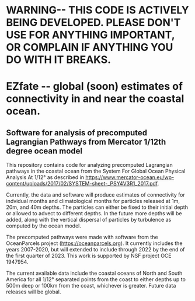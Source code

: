 # WARNING-- THIS CODE IS ACTIVELY BEING DEVELOPED. PLEASE DON'T USE FOR ANYTHING IMPORTANT, OR COMPLAIN IF ANYTHING YOU DO WITH IT BREAKS. 


# EZfate -- global (soon) estimates of connectivity in and near the coastal ocean. 

## Software for analysis of precomputed Lagrangian Pathways from Mercator 1/12th degree ocean model

This repository contains code for analyzing precomputed Lagrangian pathways in the coastal ocean from the System For Global Ocean Physical Analysis At 1/12° as described in https://www.mercator-ocean.eu/wp-content/uploads/2017/02/SYSTEM-sheet-_PSY4V3R1_2017.pdf.

Currently, the data and software will produce estimates of connectivity for indvidual months and climatological months for particles released at 1m, 20m, and 40m depths. The particles can either be fixed to their initial depth or allowed to advect to different depths. In the future more depths will be added, along with the vertical dispersal of particles by turbulence as computed by the ocean model. 

The precomputed pathways were made with software from the OceanParcels project (https://oceanparcels.org).  It currently includes the years 2007-2020, but will extended to include through 2022 by the end of the first quarter of 2023.  This work is supported by NSF project OCE 1947954.  

The current available data include the coastal oceans of North and South America for all 1/12° separated points from the coast to either depths up to 500m deep or 100km from the coast, whichever is greater. Future data releases will be global. 


